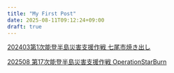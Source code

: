 ```yaml
---
title: "My First Post"
date: 2025-08-11T09:12:24+09:00
draft: true
---
```


[202403第1次能登半島災害支援作戦 七尾市焼き出し](https://photos.google.com/share/AF1QipP4ZFoJuDh3j20_yPA2ZxDWbz12aT7eTd85RYRNu9OVuy7pnzN3cplkw04FairmOQ?key=UTZCUmhLbWFxeTUzSGVydG1FUUpfbElTbVY3d3NR)


[202508 第17次能登半島災害支援作戦 OperationStarBurn](https://photos.google.com/share/AF1QipPGxHA6OuQ1q_PqIVy-mHx8w9FNT62DiSkoeoA9bbSTpBYMFAEf6ihCJlE9_ST96Q?obfsgid=104222542046253499086&email=tam.info.math@gmail.com&pli=1&key=bTNxdlVuUW51NUhqT0VqUHRnaDB2V1JfNHg3c253)
